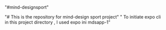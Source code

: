 "#mind-designsport" 

"# This is the repository for mind-design sport project"
" To initiate expo cli in this project directory , I used expo ini mdsapp-1"
